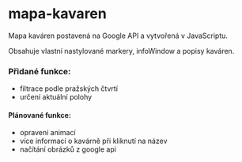 # mapa-kavaren
Mapa kaváren postavená na Google API a vytvořená v JavaScriptu.

Obsahuje vlastní nastylované markery, infoWindow a popisy kaváren.

### Přidané funkce:
- filtrace podle pražských čtvrtí
- určení aktuální polohy

#### Plánované funkce:
- opravení animací
- více informací o kavárně při kliknutí na název
- načítání obrázků z google api
